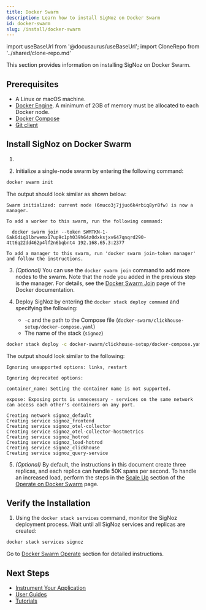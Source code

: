 ```yaml
---
title: Docker Swarm
description: Learn how to install SigNoz on Docker Swarm
id: docker-swarm
slug: /install/docker-swarm
---
```


import useBaseUrl from '@docusaurus/useBaseUrl';
import CloneRepo from '../shared/clone-repo.md'

This section provides information on installing SigNoz on Docker Swarm.

## Prerequisites

<!-- Double-check if this list is comprehensive about memory, disk space, etc. -->
<!-- This section should focus on SigNoz, hence we could assume that Docker Swarm is already installed, similar to the Docker Standalone or Kubernetes sections. Not sure why we show to initialize a swarm or add more nodes here.  -->

- A Linux or macOS machine.
- [Docker Engine](https://docs.docker.com/get-docker/). A minimum of 2GB of memory must be allocated to each Docker node.
- [Docker Compose](https://docs.docker.com/compose/install/)
- [Git client](https://desktop.github.com/)

## Install SigNoz on Docker Swarm
    
1. <CloneRepo />

2. Initialize a single-node swarm by entering the following command:
  ```bash
docker swarm init
  ```

  The output should look similar as shown below:
  ```output
  Swarm initialized: current node (6muco3j7jjuo6k4rbiq8yr8fw) is now a manager.

  To add a worker to this swarm, run the following command:

    docker swarm join --token SWMTKN-1-6ak6diq1lbrwemx17up9c1ph039h64z0dxksjxv647qnqrd290-4tt6q22dd462p4lf2n6bqbnt4 192.168.65.3:2377

  To add a manager to this swarm, run 'docker swarm join-token manager' and follow the instructions.
  ```

3. _(Optional)_ You can use the `docker swarm join` command to add more nodes to the swarm. Note that the node you added in the previous step is the manager. For details, see the [Docker Swarm Join](https://docs.docker.com/engine/reference/commandline/swarm_join/) page of the Docker documentation.

4. Deploy SigNoz by entering the `docker stack deploy command` and specifying the following:
   - `-c` and the path to the Compose file (`docker-swarm/clickhouse-setup/docker-compose.yaml`)
   - The name of the stack (`signoz`)
  ```bash
docker stack deploy -c docker-swarm/clickhouse-setup/docker-compose.yaml signoz
  ```
  
  The output should look similar to the following:

  ```output
  Ignoring unsupported options: links, restart

  Ignoring deprecated options:

  container_name: Setting the container name is not supported.

  expose: Exposing ports is unnecessary - services on the same network can access each other's containers on any port.

  Creating network signoz_default
  Creating service signoz_frontend
  Creating service signoz_otel-collector
  Creating service signoz_otel-collector-hostmetrics
  Creating service signoz_hotrod
  Creating service signoz_load-hotrod
  Creating service signoz_clickhouse
  Creating service signoz_query-service
  ```

5. _(Optional)_ By default, the instructions in this document create three replicas, and each replica can handle 50K spans per second. To handle an increased load, perform the steps in the [Scale Up](/docs/operate/docker-swarm/#scale-up) section of the [Operate on Docker Swarm](/docs/operate/docker-swarm/) page.
## Verify the Installation

1. Using the `docker stack services` command, monitor the SigNoz deployment process. Wait until all SigNoz services and replicas are created:

  ```bash
docker stack services signoz
  ```

Go to [Docker Swarm Operate](/docs/operate/docker-swarm) section for detailed instructions.

## Next Steps

- [Instrument Your Application](/docs/instrumentation/overview)
- [User Guides](/docs/userguide/overview/)
- [Tutorials](/docs/tutorials/)
